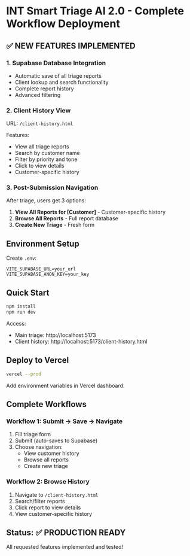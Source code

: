 # INT Smart Triage AI 2.0 - Complete Workflow Deployment

## ✅ NEW FEATURES IMPLEMENTED

### 1. Supabase Database Integration

- Automatic save of all triage reports
- Client lookup and search functionality
- Complete report history
- Advanced filtering

### 2. Client History View

URL: `/client-history.html`

Features:

- View all triage reports
- Search by customer name
- Filter by priority and tone
- Click to view details
- Customer-specific history

### 3. Post-Submission Navigation

After triage, users get 3 options:

1. **View All Reports for [Customer]** - Customer-specific history
2. **Browse All Reports** - Full report database
3. **Create New Triage** - Fresh form

## Environment Setup

Create `.env`:

```
VITE_SUPABASE_URL=your_url
VITE_SUPABASE_ANON_KEY=your_key
```

## Quick Start

```bash
npm install
npm run dev
```

Access:

- Main triage: http://localhost:5173
- Client history: http://localhost:5173/client-history.html

## Deploy to Vercel

```bash
vercel --prod
```

Add environment variables in Vercel dashboard.

## Complete Workflows

### Workflow 1: Submit → Save → Navigate

1. Fill triage form
2. Submit (auto-saves to Supabase)
3. Choose navigation:
   - View customer history
   - Browse all reports
   - Create new triage

### Workflow 2: Browse History

1. Navigate to `/client-history.html`
2. Search/filter reports
3. Click report to view details
4. View customer-specific history

## Status: ✅ PRODUCTION READY

All requested features implemented and tested!

